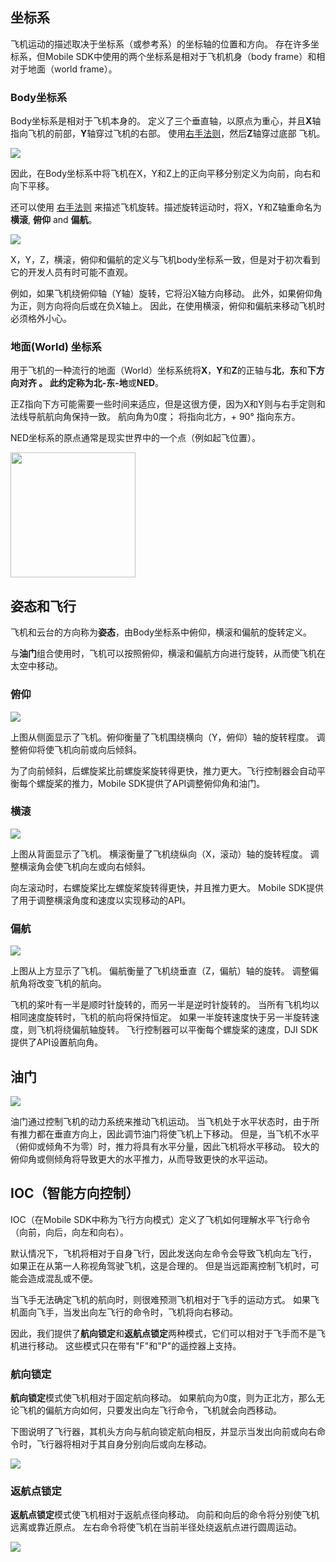 ## 坐标系

飞机运动的描述取决于坐标系（或参考系）的坐标轴的位置和方向。 存在许多坐标系，但Mobile SDK中使用的两个坐标系是相对于飞机机身（body frame）和相对于地面（world frame）。

### Body坐标系

Body坐标系是相对于飞机本身的。 定义了三个垂直轴，以原点为重心，并且**X**轴指向飞机的前部，**Y**轴穿过飞机的右部。 使用<a href="https://en.wikipedia.org/wiki/Right-hand_rule" target="_blank">右手法则</a>，然后**Z**轴穿过底部 飞机。

![](https://terra-1-g.djicdn.com/84f990b0bbd145e6a3930de0c55d3b2b/admin/doc/6474314c-1a8f-4fb6-97eb-c5fc95adc9d1.png)

因此，在Body坐标系中将飞机在X，Y和Z上的正向平移分别定义为向前，向右和向下平移。

还可以使用 <a href="https://en.wikipedia.org/wiki/Right-hand_rule" target="_blank">右手法则</a> 来描述飞机旋转。描述旋转运动时，将X，Y和Z轴重命名为**横滚**, **俯仰** and **偏航**。

![](https://terra-1-g.djicdn.com/84f990b0bbd145e6a3930de0c55d3b2b/admin/doc/d1e6606e-4933-4d52-8338-d2772c51f70b.png)

X，Y，Z，横滚，俯仰和偏航的定义与飞机body坐标系一致，但是对于初次看到它的开发人员有时可能不直观。

例如，如果飞机绕俯仰轴（Y轴）旋转，它将沿X轴方向移动。 此外，如果俯仰角为正，则方向将向后或在负X轴上。 因此，在使用横滚，俯仰和偏航来移动飞机时必须格外小心。

### 地面(World) 坐标系

用于飞机的一种流行的地面（World）坐标系统将**X**，**Y**和**Z**的正轴与**北**，**东**和**下方向对齐 **。 此约定称为**北-东-地**或**NED**。

正Z指向下方可能需要一些时间来适应，但是这很方便，因为X和Y则与右手定则和法线导航航向角保持一致。 航向角为0度； 将指向北方，+ 90° 指向东方。

NED坐标系的原点通常是现实世界中的一个点（例如起飞位置）。

<html><img src="https://terra-1-g.djicdn.com/84f990b0bbd145e6a3930de0c55d3b2b/admin/doc/219199f2-a94d-4f6c-8d48-e3782cdd4a33.png" width=200></html>

## 姿态和飞行

飞机和云台的方向称为**姿态**，由Body坐标系中俯仰，横滚和偏航的旋转定义。

与**油门**组合使用时，飞机可以按照俯仰，横滚和偏航方向进行旋转，从而使飞机在太空中移动。

### 俯仰

![](https://terra-1-g.djicdn.com/84f990b0bbd145e6a3930de0c55d3b2b/admin/doc/878947e0-d804-48c8-a490-a4b5c8dec58f.gif)

上图从侧面显示了飞机。俯仰衡量了飞机围绕横向（Y，俯仰）轴的旋转程度。 调整俯仰将使飞机向前或向后倾斜。

为了向前倾斜，后螺旋桨比前螺旋桨旋转得更快，推力更大。飞行控制器会自动平衡每个螺旋桨的推力，Mobile SDK提供了API调整俯仰角和油门。

### 横滚

![](https://terra-1-g.djicdn.com/84f990b0bbd145e6a3930de0c55d3b2b/admin/doc/d948ebac-aee3-491b-a269-acf666df59ae.gif)

上图从背面显示了飞机。 横滚衡量了飞机绕纵向（X，滚动）轴的旋转程度。 调整横滚角会使飞机向左或向右倾斜。

向左滚动时，右螺旋桨比左螺旋桨旋转得更快，并且推力更大。 Mobile SDK提供了用于调整横滚角度和速度以实现移动的API。

### 偏航

![](https://terra-1-g.djicdn.com/84f990b0bbd145e6a3930de0c55d3b2b/admin/doc/9ede03b8-faf2-49e8-ac1e-8ef3abcabd6c.gif)

上图从上方显示了飞机。 偏航衡量了飞机绕垂直（Z，偏航）轴的旋转。 调整偏航角将改变飞机的航向。

飞机的桨叶有一半是顺时针旋转的，而另一半是逆时针旋转的。 当所有飞机均以相同速度旋转时，飞机的航向将保持恒定。 如果一半旋转速度快于另一半旋转速度，则飞机将绕偏航轴旋转。 飞行控制器可以平衡每个螺旋桨的速度，DJI SDK提供了API设置航向角。

## 油门

![](https://terra-1-g.djicdn.com/84f990b0bbd145e6a3930de0c55d3b2b/admin/doc/2ab950b5-c039-4617-9ba3-b5fc1f412bc9.gif)

油门通过控制飞机的动力系统来推动飞机运动。 当飞机处于水平状态时，由于所有推力都在垂直方向上，因此调节油门将使飞机上下移动。 但是，当飞机不水平（俯仰或倾角不为零）时，推力将具有水平分量，因此飞机将水平移动。 较大的俯仰角或侧倾角将导致更大的水平推力，从而导致更快的水平运动。

## IOC（智能方向控制）

IOC（在Mobile SDK中称为飞行方向模式）定义了飞机如何理解水平飞行命令（向前，向后，向左和向右）。

默认情况下，飞机将相对于自身飞行，因此发送向左命令会导致飞机向左飞行， 如果正在从第一人称视角驾驶飞机，这是合理的。 但是当远距离控制飞机时，可能会造成混乱或不便。

当飞手无法确定飞机的航向时，则很难预测飞机相对于飞手的运动方式。 如果飞机面向飞手，当发出向左飞行的命令时，飞机将向右移动。

因此，我们提供了**航向锁定**和**返航点锁定**两种模式，它们可以相对于飞手而不是飞机进行移动。 这些模式只在带有"F"和"P"的遥控器上支持。


### 航向锁定

**航向锁定**模式使飞机相对于固定航向移动。 如果航向为0度，则为正北方，那么无论飞机的偏航方向如何，只要发出向左飞行命令，飞机就会向西移动。

下图说明了飞行器，其机头方向与航向锁定航向相反，并显示当发出向前或向右命令时，飞行器将相对于其自身分别向后或向左移动。

![](https://terra-1-g.djicdn.com/84f990b0bbd145e6a3930de0c55d3b2b/admin/doc/25e8a5a4-62d5-4f15-96cc-9e75a20ac0e8.png)

### 返航点锁定
**返航点锁定**模式使飞机相对于返航点径向移动。 向前和向后的命令将分别使飞机远离或靠近原点。 左右命令将使飞机在当前半径处绕返航点进行圆周运动。

![](https://terra-1-g.djicdn.com/84f990b0bbd145e6a3930de0c55d3b2b/admin/doc/db1726b8-d47b-41ee-93ab-96fd4d1a2617.png)
